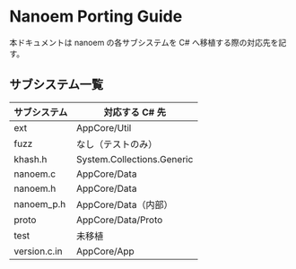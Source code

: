 # Nanoem Porting Guide

本ドキュメントは nanoem の各サブシステムを C# へ移植する際の対応先を記す。

## サブシステム一覧

| サブシステム | 対応する C# 先 |
|--------------|----------------|
| ext | AppCore/Util |
| fuzz | なし（テストのみ） |
| khash.h | System.Collections.Generic |
| nanoem.c | AppCore/Data |
| nanoem.h | AppCore/Data |
| nanoem_p.h | AppCore/Data（内部） |
| proto | AppCore/Data/Proto |
| test | 未移植 |
| version.c.in | AppCore/App |

